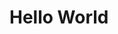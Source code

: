 <html>
  <head>
    <title>
      Hello World
    </title>
  </head>
  <body>
    <h1>Hello World</h1>
  </body>
</html>
